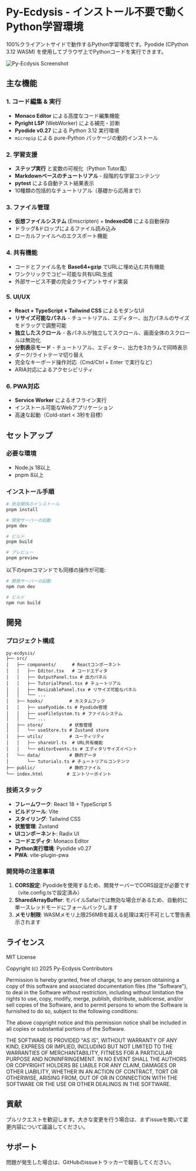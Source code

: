 # Py-Ecdysis - インストール不要で動くPython学習環境

100%クライアントサイドで動作するPython学習環境です。Pyodide (CPython 3.12 WASM) を使用してブラウザ上でPythonコードを実行できます。

![Py-Ecdysis Screenshot](./screenshot.png)

## 主な機能

### 1. コード編集 & 実行
- **Monaco Editor** による高度なコード編集機能
- **Pyright LSP** (WebWorker) による補完・診断
- **Pyodide v0.27** による Python 3.12 実行環境
- `micropip` による pure-Python パッケージの動的インストール

### 2. 学習支援
- **ステップ実行** と変数の可視化（Python Tutor風）
- **Markdownベースのチュートリアル** - 段階的な学習コンテンツ
- **pytest** による自動テスト結果表示
- 10種類の包括的なチュートリアル（基礎から応用まで）

### 3. ファイル管理
- **仮想ファイルシステム** (Emscripten) + **IndexedDB** による自動保存
- ドラッグ&ドロップによるファイル読み込み
- ローカルファイルへのエクスポート機能

### 4. 共有機能
- コードとファイル名を **Base64+gzip** でURLに埋め込む共有機能
- ワンクリックでコピー可能な共有URL生成
- 外部サービス不要の完全クライアントサイド実装

### 5. UI/UX
- **React + TypeScript + Tailwind CSS** によるモダンなUI
- **リサイズ可能なパネル** - チュートリアル、エディター、出力パネルのサイズをドラッグで調整可能
- **独立したスクロール** - 各パネルが独立してスクロール、画面全体のスクロールは無効化
- **分割表示モード** - チュートリアル、エディター、出力を3カラムで同時表示
- ダーク/ライトテーマ切り替え
- 完全なキーボード操作対応（Cmd/Ctrl + Enter で実行など）
- ARIA対応によるアクセシビリティ

### 6. PWA対応
- **Service Worker** によるオフライン実行
- インストール可能なWebアプリケーション
- 高速な起動（Cold-start < 3秒を目標）

## セットアップ

### 必要な環境
- Node.js 18以上
- pnpm 8以上

### インストール手順

```bash
# 依存関係のインストール
pnpm install

# 開発サーバーの起動
pnpm dev

# ビルド
pnpm build

# プレビュー
pnpm preview
```

以下のnpmコマンドでも同様の操作が可能:
```bash
# 開発サーバーの起動
npm run dev

# ビルド
npm run build
```

## 開発

### プロジェクト構成

```
py-ecdysis/
├── src/
│   ├── components/      # Reactコンポーネント
│   │   ├── Editor.tsx   # コードエディタ
│   │   ├── OutputPanel.tsx # 出力パネル
│   │   ├── TutorialPanel.tsx # チュートリアル
│   │   ├── ResizablePanel.tsx # リサイズ可能なパネル
│   │   └── ...
│   ├── hooks/          # カスタムフック
│   │   ├── usePyodide.ts # Pyodide管理
│   │   ├── useFileSystem.ts # ファイルシステム
│   │   └── ...
│   ├── store/          # 状態管理
│   │   └── useStore.ts # Zustand store
│   ├── utils/          # ユーティリティ
│   │   ├── shareUrl.ts  # URL共有機能
│   │   └── editorEvents.ts # エディタリサイズイベント
│   └── data/           # 静的データ
│       └── tutorials.ts # チュートリアルコンテンツ
├── public/             # 静的ファイル
└── index.html         # エントリーポイント
```

### 技術スタック

- **フレームワーク**: React 18 + TypeScript 5
- **ビルドツール**: Vite
- **スタイリング**: Tailwind CSS
- **状態管理**: Zustand
- **UIコンポーネント**: Radix UI
- **コードエディタ**: Monaco Editor
- **Python実行環境**: Pyodide v0.27
- **PWA**: vite-plugin-pwa

### 開発時の注意事項

1. **CORS設定**: Pyodideを使用するため、開発サーバーでCORS設定が必要です（vite.config.tsで設定済み）
2. **SharedArrayBuffer**: モバイルSafariでは無効な場合があるため、自動的に単一スレッドモードにフォールバックします
3. **メモリ制限**: WASMメモリ上限256MBを超える処理は実行不可として警告表示されます

## ライセンス

MIT License

Copyright (c) 2025 Py-Ecdysis Contributors

Permission is hereby granted, free of charge, to any person obtaining a copy
of this software and associated documentation files (the "Software"), to deal
in the Software without restriction, including without limitation the rights
to use, copy, modify, merge, publish, distribute, sublicense, and/or sell
copies of the Software, and to permit persons to whom the Software is
furnished to do so, subject to the following conditions:

The above copyright notice and this permission notice shall be included in all
copies or substantial portions of the Software.

THE SOFTWARE IS PROVIDED "AS IS", WITHOUT WARRANTY OF ANY KIND, EXPRESS OR
IMPLIED, INCLUDING BUT NOT LIMITED TO THE WARRANTIES OF MERCHANTABILITY,
FITNESS FOR A PARTICULAR PURPOSE AND NONINFRINGEMENT. IN NO EVENT SHALL THE
AUTHORS OR COPYRIGHT HOLDERS BE LIABLE FOR ANY CLAIM, DAMAGES OR OTHER
LIABILITY, WHETHER IN AN ACTION OF CONTRACT, TORT OR OTHERWISE, ARISING FROM,
OUT OF OR IN CONNECTION WITH THE SOFTWARE OR THE USE OR OTHER DEALINGS IN THE
SOFTWARE.

## 貢献

プルリクエストを歓迎します。大きな変更を行う場合は、まずissueを開いて変更内容について議論してください。

## サポート

問題が発生した場合は、GitHubのissueトラッカーで報告してください。
